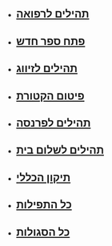 <ul>
   <li>
      <a href="https://www.tehillim-center.co.il/sgula/48">
         <h2>תהילים לרפואה</h2>
      </a>
   </li>
   <li>
      <a href="https://www.tehillim-center.co.il/tehilim/add_book">
         <h2>פתח ספר חדש</h2>
      </a>
   </li>
   <li>
      <a href="https://www.tehillim-center.co.il/sgula/49">
         <h2>תהילים לזיווג</h2>
      </a>
   </li>
   <li>
      <a href="https://www.tehillim-center.co.il/sgula/32">
         <h2>פיטום הקטורת</h2>
      </a>
   </li>
   <li>
      <a href="https://www.tehillim-center.co.il/sgula/47">
         <h2>תהילים לפרנסה</h2>
      </a>
   </li>
   <li>
      <a href="https://www.tehillim-center.co.il/sgulot">
         <h2>תהילים לשלום בית</h2>
      </a>
   </li>
   <li>
      <a href="https://www.tehillim-center.co.il/%D7%AA%D7%99%D7%A7%D7%95%D7%9F-%D7%94%D7%9B%D7%9C%D7%9C%D7%99">
         <h2>תיקון הכללי</h2>
      </a>
   </li>
   <li>
      <a href="https://www.tehillim-center.co.il/tefilot">
         <h2>כל התפילות</h2>
      </a>
   </li>
   <li>
      <a href="https://www.tehillim-center.co.il/sgulot">
         <h2>כל הסגולות</h2>
      </a>
   </li>
</ul>
